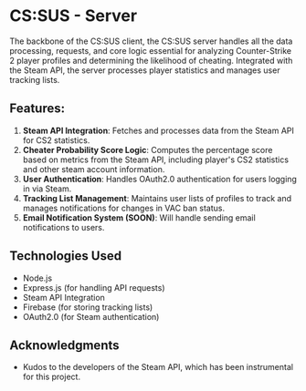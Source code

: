 # CS:SUS - Server

The backbone of the CS:SUS client, the CS:SUS server handles all the data processing, requests, and core logic essential for analyzing Counter-Strike 2 player profiles and determining the likelihood of cheating. Integrated with the Steam API, the server processes player statistics and manages user tracking lists.

## Features:

1. **Steam API Integration**: Fetches and processes data from the Steam API for CS2 statistics.
2. **Cheater Probability Score Logic**: Computes the percentage score based on metrics from the Steam API, including player's CS2 statistics and other steam account information.
3. **User Authentication**: Handles OAuth2.0 authentication for users logging in via Steam.
4. **Tracking List Management**: Maintains user lists of profiles to track and manages notifications for changes in VAC ban status.
5. **Email Notification System (SOON)**: Will handle sending email notifications to users.

## Technologies Used

- Node.js
- Express.js (for handling API requests)
- Steam API Integration
- Firebase (for storing tracking lists)
- OAuth2.0 (for Steam authentication)

## Acknowledgments

- Kudos to the developers of the Steam API, which has been instrumental for this project.
